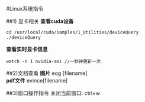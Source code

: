 #Linux系统指令

##1) 显卡相关
**查看cuda设备**
```
cd /usr/local/cuda/samples/1_Utilities/deviceQuery
./deviceQuery
```

**查看实时显卡信息**
```
watch -n 1 nvidia-smi //一秒钟更新一次
```

##2)文档查看
**图片**
eog [filename]  
**pdf文件**
evince[filename]

##3)窗口操作指令
关闭当前窗口: ctrl+w